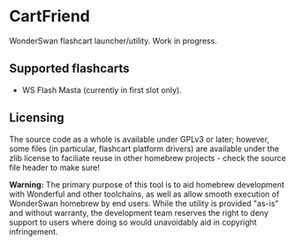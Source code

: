 # CartFriend

WonderSwan flashcart launcher/utility. Work in progress.

## Supported flashcarts

  * WS Flash Masta (currently in first slot only).

## Licensing

The source code as a whole is available under GPLv3 or later; however, some files (in particular, flashcart platform drivers) are available under the zlib license to faciliate
reuse in other homebrew projects - check the source file header to make sure!

**Warning:** The primary purpose of this tool is to aid homebrew development with Wonderful and other toolchains, as well as allow smooth execution of WonderSwan homebrew by end users.
While the utility is provided "as-is" and without warranty, the development team reserves the right to deny support to users where doing so would unavoidably aid in copyright infringement.

